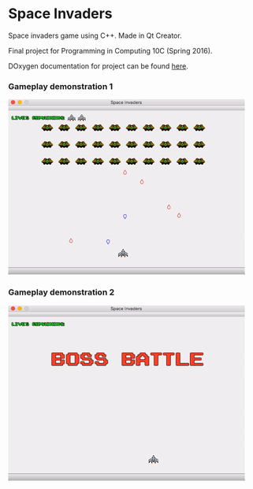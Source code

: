 # Space Invaders
Space invaders game using C++. Made in Qt Creator.

Final project for Programming in Computing 10C (Spring 2016).

DOxygen documentation for project can be found [here][1].

### Gameplay demonstration 1
![screenshot1](Screenshots/gameplay_demonstration_1.gif)

### Gameplay demonstration 2
![screenshot2](Screenshots/gameplay_demonstration_2.gif)

[1]: https://douglasyao.github.io/Space-invaders/Doxygen_documentation/index.html
